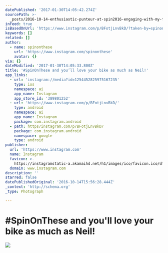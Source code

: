 ```yaml
---
datePublished: '2017-01-30T14:05:42.274Z'
sourcePath: >-
  _posts/2016-10-14-enthusiastic-punteur-at-spin2016-engaging-with-my-fat-boys.md
inFeed: true
isBasedOnUrl: 'https://www.instagram.com/p/BFotjLnvBkD/?taken-by=spinonthese'
keywords: []
related: []
author:
  - name: spinonthese
    url: 'https://www.instagram.com/spinonthese'
    avatar: {}
via: {}
dateModified: '2017-01-30T14:05:33.800Z'
title: '#SpinOnThese and you’ll love your bike as much as Neil!'
app_links:
  - url: 'instagram://media?id=1254452825975167235'
    type: ios
    namespace: ai
    app_name: Instagram
    app_store_id: '389801252'
  - url: 'https://www.instagram.com/p/BFotjLnvBkD/'
    type: android
    namespace: ai
    app_name: Instagram
    package: com.instagram.android
  - path: https/instagram.com/p/BFotjLnvBkD/
    package: com.instagram.android
    namespace: google
    type: android
publisher:
  url: 'https://www.instagram.com'
  name: Instagram
  favicon: >-
    https://instagramstatic-a.akamaihd.net/h1/images/ico/favicon.ico/dfa85bb1fd63.ico
  domain: www.instagram.com
description: ''
starred: false
datePublishedOriginal: '2016-10-14T15:56:28.444Z'
_context: 'http://schema.org'
_type: Photograph

---
```

# \#SpinOnThese and you'll love your bike as much as Neil!
![](https://s3-us-west-2.amazonaws.com/the-grid-img/p/c188e3a02cd55ba8016172ebeec5e35ef528b0e9.jpg)